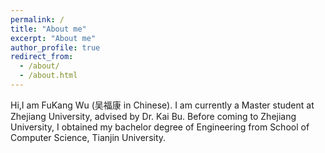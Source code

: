 ```yaml
---
permalink: /
title: "About me"
excerpt: "About me"
author_profile: true
redirect_from: 
  - /about/
  - /about.html
---
```


Hi,I am FuKang Wu (吴福康 in Chinese). I am currently a Master student at Zhejiang University, advised by Dr. Kai Bu. Before coming to Zhejiang University, I obtained my bachelor degree of Engineering from School of Computer Science, Tianjin University.